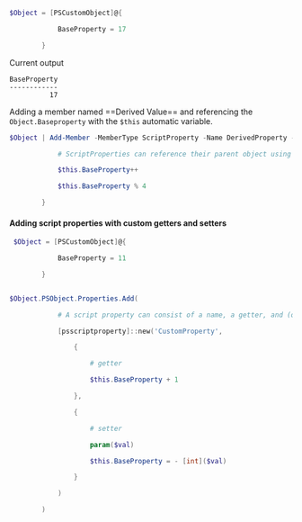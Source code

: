 ```powershell
$Object = [PSCustomObject]@{

            BaseProperty = 17

        }
```

Current output 
```
BaseProperty
------------
          17
```

Adding a  member named ==Derived Value== and referencing the `Object.Baseproperty` with the `$this`
automatic variable. 



```powershell
$Object | Add-Member -MemberType ScriptProperty -Name DerivedProperty -Value {

            # ScriptProperties can reference their parent object using $this

            $this.BaseProperty++

            $this.BaseProperty % 4

        }
```

#### Adding script properties with custom getters and setters

```powershell
 $Object = [PSCustomObject]@{

            BaseProperty = 11

        }
```

```powershell

$Object.PSObject.Properties.Add(

            # A script property can consist of a name, a getter, and (optionally) a setter.

            [psscriptproperty]::new('CustomProperty',

                {

                    # getter

                    $this.BaseProperty + 1

                },

                {

                    # setter

                    param($val)

                    $this.BaseProperty = - [int]($val)

                }

            )

        )
```
